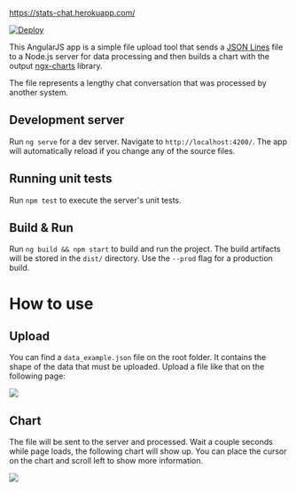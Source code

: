 https://stats-chat.herokuapp.com/

[![Deploy](https://www.herokucdn.com/deploy/button.svg)](https://heroku.com/deploy?template=https://github.com/dpacosta/chat-stats)


This AngularJS app is a simple file upload tool that sends a [JSON Lines](http://jsonlines.org)
 file to a Node.js server for data processing and then builds a chart with the output [ngx-charts](https://swimlane.github.io/ngx-charts) library.

The file represents a lengthy chat conversation that was processed by another system.

## Development server

Run `ng serve` for a dev server. Navigate to `http://localhost:4200/`. The app will automatically reload if you change any of the source files.

## Running unit tests

Run `npm test` to execute the server's unit tests.

## Build & Run

Run `ng build && npm start` to build and run the project. The build artifacts will be stored in the `dist/` directory. Use the `--prod` flag for a production build.

# How to use

## Upload

You can find a `data_example.json` file on the root folder. It contains the shape of the data that must be uploaded. Upload a file like that on the following page:

<img src=https://i.imgur.com/u95CfrY.png>

## Chart

The file will be sent to the server and processed. Wait a couple seconds while page loads, the following chart will show up.
You can place the cursor on the chart and scroll left to show more information.

<img src=https://imgur.com/wSBdJOP.png>
